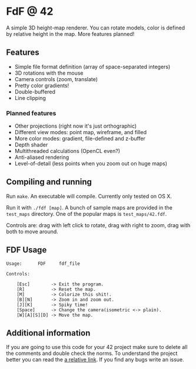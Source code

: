 # FdF @ 42

A simple 3D height-map renderer. You can rotate models, color is defined by
relative height in the map. More features planned!

## Features
* Simple file format definition (array of space-separated integers)
* 3D rotations with the mouse
* Camera controls (zoom, translate)
* Pretty color gradients!
* Double-buffered
* Line clipping

### Planned features
* Other projections (right now it's just orthographic)
* Different view modes: point map, wireframe, and filled
* More color modes: gradient, file-defined and z-buffer
* Depth shader
* Multithreaded calculations (OpenCL even?)
* Anti-aliased rendering
* Level-of-detail (less points when you zoom out on huge maps)

## Compiling and running
Run `make`. An executable will compile. Currently only tested on OS X.

Run it with `./fdf [map]`. A bunch of sample maps are provided in the `test_maps`
directory. One of the popular maps is `test_maps/42.fdf`.

Controls are: drag with left click to rotate, drag with right to zoom, drag with
both to move around.

## FDF Usage

```
Usage:		FDF		fdf_file

Controls:

	[Esc]        -> Exit the program.
	[R]          -> Reset the map.
	[M]          -> Colorize this shit!.
	[B][N]       -> Zoom in and zoom out.
	[J][K]       -> Spiky time!
	[Space]      -> Change the camera(isometric <-> plain).
	[W][A][S][D] -> Move the map.
```

## Additional information

If you are going to use this code for your 42 project make sure to delete all the comments 
and double check the norms. To understand the project better you can read the [a relative link](FdF.pdf).
If you find any bugs write an issue.